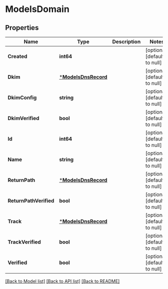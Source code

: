 # ModelsDomain

## Properties
Name | Type | Description | Notes
------------ | ------------- | ------------- | -------------
**Created** | **int64** |  | [optional] [default to null]
**Dkim** | [***ModelsDnsRecord**](models.DNSRecord.md) |  | [optional] [default to null]
**DkimConfig** | **string** |  | [optional] [default to null]
**DkimVerified** | **bool** |  | [optional] [default to null]
**Id** | **int64** |  | [optional] [default to null]
**Name** | **string** |  | [optional] [default to null]
**ReturnPath** | [***ModelsDnsRecord**](models.DNSRecord.md) |  | [optional] [default to null]
**ReturnPathVerified** | **bool** |  | [optional] [default to null]
**Track** | [***ModelsDnsRecord**](models.DNSRecord.md) |  | [optional] [default to null]
**TrackVerified** | **bool** |  | [optional] [default to null]
**Verified** | **bool** |  | [optional] [default to null]

[[Back to Model list]](../README.md#documentation-for-models) [[Back to API list]](../README.md#documentation-for-api-endpoints) [[Back to README]](../README.md)


